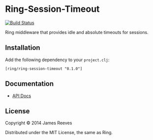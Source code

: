 # Ring-Session-Timeout

[![Build Status](https://secure.travis-ci.org/ring-clojure/ring-session-timeout.png)](http://travis-ci.org/ring-clojure/ring-session-timeout)

Ring middleware that provides idle and absolute timeouts for sessions.

## Installation

Add the following dependency to your `project.clj`:

    [ring/ring-session-timeout "0.1.0"]

## Documentation

* [API Docs](http://ring-clojure.github.io/ring-session-timeout/ring.middleware.session-timeout.html)

## License

Copyright © 2014 James Reeves

Distributed under the MIT License, the same as Ring.

